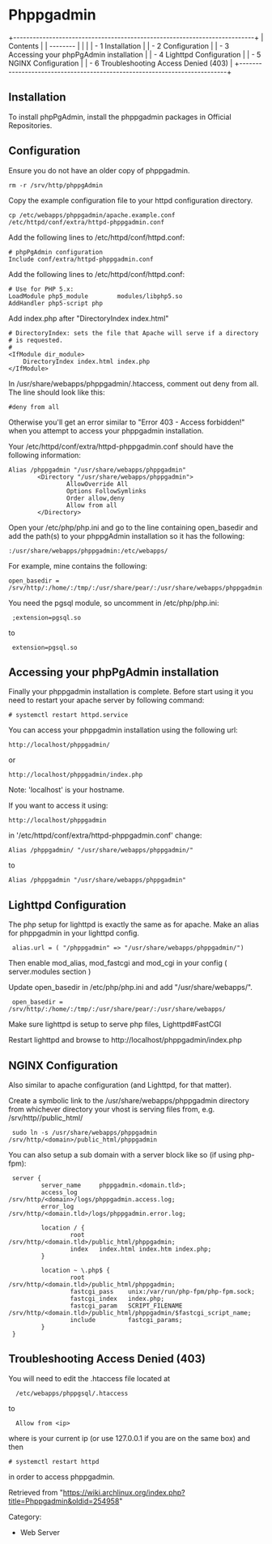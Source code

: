 Phppgadmin
==========

+--------------------------------------------------------------------------+
| Contents                                                                 |
| --------                                                                 |
|                                                                          |
| -   1 Installation                                                       |
| -   2 Configuration                                                      |
| -   3 Accessing your phpPgAdmin installation                             |
| -   4 Lighttpd Configuration                                             |
| -   5 NGINX Configuration                                                |
| -   6 Troubleshooting Access Denied (403)                                |
+--------------------------------------------------------------------------+

Installation
------------

To install phpPgAdmin, install the phppgadmin packages in Official
Repositories.

Configuration
-------------

Ensure you do not have an older copy of phppgadmin.

    rm -r /srv/http/phppgAdmin

Copy the example configuration file to your httpd configuration
directory.

    cp /etc/webapps/phppgadmin/apache.example.conf /etc/httpd/conf/extra/httpd-phppgadmin.conf

Add the following lines to /etc/httpd/conf/httpd.conf:

    # phpPgAdmin configuration
    Include conf/extra/httpd-phppgadmin.conf

Add the following lines to /etc/httpd/conf/httpd.conf:

    # Use for PHP 5.x:
    LoadModule php5_module        modules/libphp5.so
    AddHandler php5-script php

Add index.php after "DirectoryIndex index.html"

    # DirectoryIndex: sets the file that Apache will serve if a directory
    # is requested.
    #
    <IfModule dir_module>
        DirectoryIndex index.html index.php
    </IfModule>

In /usr/share/webapps/phppgadmin/.htaccess, comment out deny from all.
The line should look like this:

    #deny from all

Otherwise you'll get an error similar to "Error 403 - Access forbidden!"
when you attempt to access your phppgadmin installation.

Your /etc/httpd/conf/extra/httpd-phppgadmin.conf should have the
following information:

    Alias /phppgadmin "/usr/share/webapps/phppgadmin"
            <Directory "/usr/share/webapps/phppgadmin">
                    AllowOverride All
                    Options FollowSymlinks
                    Order allow,deny
                    Allow from all
            </Directory>

Open your /etc/php/php.ini and go to the line containing open_basedir
and add the path(s) to your phppgAdmin installation so it has the
following:

    :/usr/share/webapps/phppgadmin:/etc/webapps/

For example, mine contains the following:

    open_basedir = /srv/http/:/home/:/tmp/:/usr/share/pear/:/usr/share/webapps/phppgadmin:/etc/webapps

You need the pgsql module, so uncomment in /etc/php/php.ini:

     ;extension=pgsql.so

to

     extension=pgsql.so

Accessing your phpPgAdmin installation
--------------------------------------

Finally your phppgadmin installation is complete. Before start using it
you need to restart your apache server by following command:

    # systemctl restart httpd.service

You can access your phppgadmin installation using the following url:

    http://localhost/phppgadmin/

or

    http://localhost/phppgadmin/index.php

Note: 'localhost' is your hostname.

If you want to access it using:

    http://localhost/phppgadmin

in '/etc/httpd/conf/extra/httpd-phppgadmin.conf' change:

    Alias /phppgadmin/ "/usr/share/webapps/phppgadmin/"

to

    Alias /phppgadmin "/usr/share/webapps/phppgadmin"

Lighttpd Configuration
----------------------

The php setup for lighttpd is exactly the same as for apache. Make an
alias for phppgadmin in your lighttpd config.

     alias.url = ( "/phppgadmin" => "/usr/share/webapps/phppgadmin/")

Then enable mod_alias, mod_fastcgi and mod_cgi in your config (
server.modules section )

Update open_basedir in /etc/php/php.ini and add "/usr/share/webapps/".

     open_basedir = /srv/http/:/home/:/tmp/:/usr/share/pear/:/usr/share/webapps/

Make sure lighttpd is setup to serve php files, Lighttpd#FastCGI

Restart lighttpd and browse to http://localhost/phppgadmin/index.php

NGINX Configuration
-------------------

Also similar to apache configuration (and Lighttpd, for that matter).

Create a symbolic link to the /usr/share/webapps/phppgadmin directory
from whichever directory your vhost is serving files from, e.g.
/srv/http/<domain>/public_html/

     sudo ln -s /usr/share/webapps/phppgadmin /srv/http/<domain>/public_html/phppgadmin

You can also setup a sub domain with a server block like so (if using
php-fpm):

     server {
             server_name     phppgadmin.<domain.tld>;
             access_log      /srv/http/<domain>/logs/phppgadmin.access.log;
             error_log       /srv/http/<domain.tld>/logs/phppgadmin.error.log;
     
             location / {
                     root    /srv/http/<domain.tld>/public_html/phppgadmin;
                     index   index.html index.htm index.php;
             }
     
             location ~ \.php$ {
                     root            /srv/http/<domain.tld>/public_html/phppgadmin;
                     fastcgi_pass    unix:/var/run/php-fpm/php-fpm.sock;
                     fastcgi_index   index.php;
                     fastcgi_param   SCRIPT_FILENAME  /srv/http/<domain.tld>/public_html/phppgadmin/$fastcgi_script_name;
                     include         fastcgi_params;
             }
     }

  

Troubleshooting Access Denied (403)
-----------------------------------

You will need to edit the .htaccess file located at

      /etc/webapps/phppgsql/.htaccess

to

      Allow from <ip>

where <ip> is your current ip (or use 127.0.0.1 if you are on the same
box) and then

    # systemctl restart httpd

in order to access phppgadmin.

Retrieved from
"https://wiki.archlinux.org/index.php?title=Phppgadmin&oldid=254958"

Category:

-   Web Server
